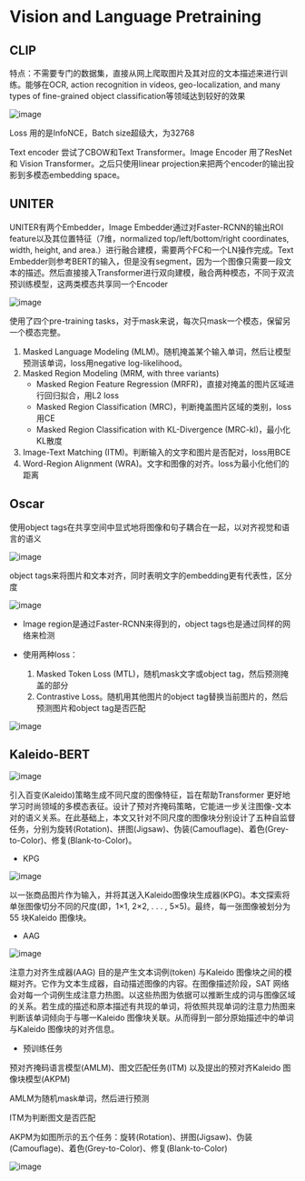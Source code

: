 # Vision and Language Pretraining

## CLIP

特点：不需要专门的数据集，直接从网上爬取图片及其对应的文本描述来进行训练。能够在OCR, action recognition in videos, geo-localization, and many types of fine-grained object classification等领域达到较好的效果

![image](figures/CLIP.jpg)

Loss 用的是InfoNCE，Batch size超级大，为32768

Text encoder 尝试了CBOW和Text Transformer。Image Encoder 用了ResNet 和 Vision Transformer。之后只使用linear projection来把两个encoder的输出投影到多模态embedding space。

## UNITER

UNITER有两个Embedder，Image Embedder通过对Faster-RCNN的输出ROI feature以及其位置特征（7维，normalized top/left/bottom/right coordinates, width, height, and area.）进行融合建模，需要两个FC和一个LN操作完成。Text Embedder则参考BERT的输入，但是没有segment，因为一个图像只需要一段文本的描述。然后直接接入Transformer进行双向建模，融合两种模态，不同于双流预训练模型，这两类模态共享同一个Encoder

![image](figures/UNITER.jpg)

使用了四个pre-training tasks，对于mask来说，每次只mask一个模态，保留另一个模态完整。 
1. Masked Language Modeling (MLM)。随机掩盖某个输入单词，然后让模型预测该单词，loss用negative log-likelihood。
2. Masked Region Modeling (MRM, with three variants)
    - Masked Region Feature Regression (MRFR)，直接对掩盖的图片区域进行回归拟合，用L2 loss
    - Masked Region Classification (MRC)，判断掩盖图片区域的类别，loss用CE
    - Masked Region Classification with KL-Divergence (MRC-kl)，最小化KL散度
3. Image-Text Matching (ITM)。判断输入的文字和图片是否配对，loss用BCE
4. Word-Region Alignment (WRA)。文字和图像的对齐。loss为最小化他们的距离

## Oscar

使用object tags在共享空间中显式地将图像和句子耦合在一起，以对齐视觉和语言的语义

![image](figures/Oscar.jpg)

object tags来将图片和文本对齐，同时表明文字的embedding更有代表性，区分度

![image](figures/Oscar_process.jpg)

- Image region是通过Faster-RCNN来得到的，object tags也是通过同样的网络来检测

- 使用两种loss：
    1. Masked Token Loss (MTL)，随机mask文字或object tag，然后预测掩盖的部分
    2. Contrastive Loss。随机用其他图片的object tag替换当前图片的，然后预测图片和object tag是否匹配

![image](figures/Oscar_different_views.jpg)

## Kaleido-BERT

![image](figures/Kaleido-BERT.jpg)

引入百变(Kaleido)策略生成不同尺度的图像特征，旨在帮助Transformer 更好地学习时尚领域的多模态表征。设计了预对齐掩码策略，它能进一步关注图像-文本对的语义关系。在此基础上，本文又针对不同尺度的图像块分别设计了五种自监督任务，分别为旋转(Rotation)、拼图(Jigsaw)、伪装(Camouflage)、着色(Grey-to-Color)、修复(Blank-to-Color)。

- KPG

![image](figures/Kaleido-BERT_KPG.jpg)

以一张商品图片作为输入，并将其送入Kaleido图像块生成器(KPG)。本文探索将单张图像切分不同的尺度(即，1×1, 2×2, . . . , 5×5)。最终，每一张图像被划分为55 块Kaleido 图像块。

- AAG

![image](figures/Kaleido-BERT_AAG.jpg)

注意力对齐生成器(AAG) 目的是产生文本词例(token) 与Kaleido 图像块之间的模糊对齐。它作为文本生成器，自动描述图像的内容。在图像描述阶段，SAT 网络会对每一个词例生成注意力热图。以这些热图为依据可以推断生成的词与图像区域的关系。若生成的描述和原本描述有共现的单词，将依照共现单词的注意力热图来判断该单词倾向于与哪一Kaleido 图像块关联。从而得到一部分原始描述中的单词与Kaleido 图像块的对齐信息。

- 预训练任务

预对齐掩码语言模型(AMLM)、图文匹配任务(ITM) 以及提出的预对齐Kaleido 图像块模型(AKPM)

AMLM为随机mask单词，然后进行预测

ITM为判断图文是否匹配

AKPM为如图所示的五个任务：旋转(Rotation)、拼图(Jigsaw)、伪装(Camouflage)、着色(Grey-to-Color)、修复(Blank-to-Color)

![image](figures/Kaleido-BERT_AKPM.jpg)